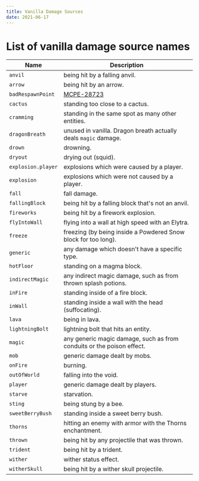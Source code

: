 ```yaml
---
title: Vanilla Damage Sources
date: 2021-06-17
---
```

# List of vanilla damage source names

Name | Description
-----|-------------
`anvil` | being hit by a falling anvil.
`arrow` | being hit by an arrow.
`badRespawnPoint` | [MCPE-28723](https://bugs.mojang.com/browse/MCPE-28723)
`cactus` | standing too close to a cactus.
`cramming` | standing in the same spot as many other entities.
`dragonBreath` | unused in vanilla. Dragon breath actually deals `magic` damage.
`drown` | drowning.
`dryout` | drying out (squid).
`explosion.player` | explosions which were caused by a player.
`explosion` | explosions which were not caused by a player.
`fall` | fall damage.
`fallingBlock` | being hit by a falling block that's not an anvil.
`fireworks` | being hit by a firework explosion.
`flyIntoWall` | flying into a wall at high speed with an Elytra.
`freeze` | freezing (by being inside a Powdered Snow block for too long).
`generic` | any damage which doesn't have a specific type.
`hotFloor` | standing on a magma block.
`indirectMagic` | any indirect magic damage, such as from thrown splash potions.
`inFire` | standing inside of a fire block.
`inWall` | standing inside a wall with the head (suffocating).
`lava` | being in lava.
`lightningBolt` | lightning bolt that hits an entity.
`magic` | any generic magic damage, such as from conduits or the poison effect.
`mob` | generic damage dealt by mobs.
`onFire` | burning.
`outOfWorld` | falling into the void.
`player` | generic damage dealt by players.
`starve` | starvation.
`sting` | being stung by a bee.
`sweetBerryBush` | standing inside a sweet berry bush.
`thorns` | hitting an enemy with armor with the Thorns enchantment.
`thrown` | being hit by any projectile that was thrown.
`trident` | being hit by a trident.
`wither` | wither status effect.
`witherSkull` | being hit by a wither skull projectile.